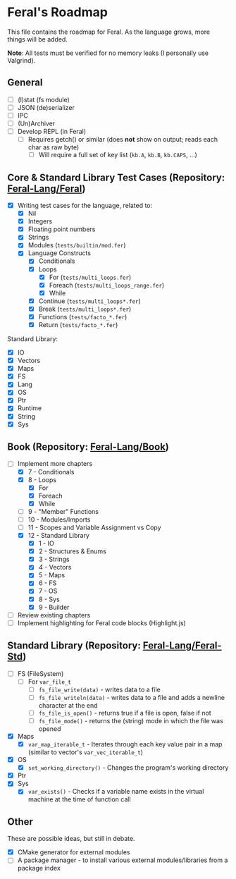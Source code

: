 # Feral's Roadmap

This file contains the roadmap for Feral. As the language grows, more things will be added.

**Note**: All tests must be verified for no memory leaks (I personally use Valgrind).

## General

- [ ] (l)stat (fs module)
- [ ] JSON (de)serializer
- [ ] IPC
- [ ] (Un)Archiver
- [ ] Develop REPL (in Feral)
  - [ ] Requires getch() or similar (does **not** show on output; reads each char as raw byte)
    - [ ] Will require a full set of key list (`kb.A`, `kb.B`, `kb.CAPS`, ...)

## Core & Standard Library Test Cases (Repository: [Feral-Lang/Feral](https://github.com/Feral-Lang/Feral))

- [x] Writing test cases for the language, related to:
  - [x] Nil
  - [x] Integers
  - [x] Floating point numbers
  - [x] Strings
  - [x] Modules (`tests/builtin/mod.fer`)
  - [x] Language Constructs
    - [x] Conditionals
    - [x] Loops
      - [x] For (`tests/multi_loops.fer`)
      - [x] Foreach (`tests/multi_loops_range.fer`)
      - [x] While
    - [x] Continue (`tests/multi_loops*.fer`)
    - [x] Break (`tests/multi_loops*.fer`)
    - [x] Functions (`tests/facto_*.fer`)
    - [x] Return (`tests/facto_*.fer`)

Standard Library:
- [x] IO
- [x] Vectors
- [x] Maps
- [x] FS
- [x] Lang
- [x] OS
- [x] Ptr
- [x] Runtime
- [x] String
- [x] Sys

## Book (Repository: [Feral-Lang/Book](https://github.com/Feral-Lang/Book))

- [ ] Implement more chapters
  - [x] 7 - Conditionals
  - [x] 8 - Loops
    - [x] For
    - [x] Foreach
    - [x] While
  - [ ] 9 - "Member" Functions
  - [ ] 10 - Modules/Imports
  - [ ] 11 - Scopes and Variable Assignment vs Copy
  - [x] 12 - Standard Library
    - [x] 1 - IO
    - [x] 2 - Structures & Enums
    - [x] 3 - Strings
    - [x] 4 - Vectors
    - [x] 5 - Maps
    - [x] 6 - FS
    - [x] 7 - OS
    - [x] 8 - Sys
    - [x] 9 - Builder
- [ ] Review existing chapters
- [ ] Implement highlighting for Feral code blocks (Highlight.js)

## Standard Library (Repository: [Feral-Lang/Feral-Std](https://github.com/Feral-Lang/Feral-Std))

- [ ] FS (FileSystem)
  - [ ] For `var_file_t`
    - [ ] `fs_file_write(data)` - writes data to a file
    - [ ] `fs_file_writeln(data)` - writes data to a file and adds a newline character at the end
    - [ ] `fs_file_is_open()` - returns true if a file is open, false if not
    - [ ] `fs_file_mode()` - returns the (string) mode in which the file was opened
- [x] Maps
  - [x] `var_map_iterable_t` - Iterates through each key value pair in a map (similar to vector's `var_vec_iterable_t`)
- [x] OS
  - [x] `set_working_directory()` - Changes the program's working directory
- [x] Ptr
- [x] Sys
  - [x] `var_exists()` - Checks if a variable name exists in the virtual machine at the time of function call

## Other

These are possible ideas, but still in debate.

- [x] CMake generator for external modules
- [ ] A package manager - to install various external modules/libraries from a package index